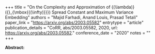 +++
title = "On the Complexity and Approximation of {\(\lambda\)}\({}_{\mbox{{\(\infty\)}}}\) Spread Constant and Maximum Variance Embedding"
authors = "Majid Farhadi, Anand Louis, Prasad Tetali"
paper_link = "https://arxiv.org/abs/2003.05582"
entrytype = "article"
publication_details = "CoRR, abs/2003.05582, 2020, url: <a href='https://arxiv.org/abs/2003.05582' target='_blank'>https://arxiv.org/abs/2003.05582</a>."
conference_date = "2020"
notes = ""
+++

<b>Abstract:</b>

